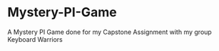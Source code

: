 # Mystery-PI-Game
A Mystery PI Game done for my Capstone Assignment with my group Keyboard Warriors
